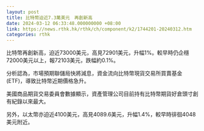 ```yaml
---
layout: post
title: 比特幣迫近7.3萬美元　再創新高
date: 2024-03-12 06:33:48.000000000 +08:00
link: https://news.rthk.hk/rthk/ch/component/k2/1744201-20240312.htm
categories: rthk
---
```


比特幣再創新高，迫近73000美元，高見72901美元，升幅1%。較早時仍企穩72000美元以上，報72103美元，跌幅約0.1%。

分析認為，市場預期聯儲局快將減息，資金流向比特幣現貨交易所買賣基金(ETF)，導致比特幣近期價格急升。

美國商品期貨交易委員會數據顯示，資產管理公司目前持有比特幣期貨好倉頭寸創有紀錄以來最大。

另外，以太幣亦迫近4100美元，高見4089.6美元，升幅1.4%，較早時徘徊4048美元附近。
